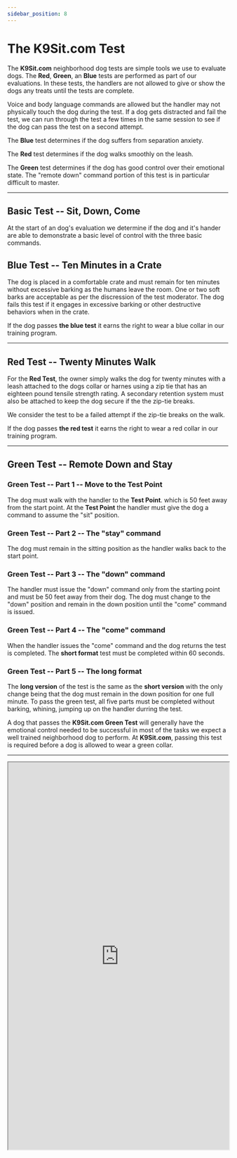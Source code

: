 ```yaml
---
sidebar_position: 8
---
```

# The K9Sit.com Test
The **K9Sit.com** neighborhood dog tests are simple tools we use to evaluate
dogs. The **Red**, **Green**, an **Blue** tests are performed as part of our
evaluations. In these tests, the handlers are not allowed to give or show the
dogs any treats until the tests are complete.

Voice and body language commands are allowed but the handler may not physically
touch the dog during the test. If a dog gets distracted and fail the test, we
can run through the test a few times in the same session to see if the dog can
pass the test on a second attempt.

The **Blue** test determines if the dog suffers from separation anxiety.

The **Red** test determines if the dog walks smoothly on the leash.

The **Green** test determines if the dog has good control over their emotional
state. The "remote down" command portion of this test is in particular
difficult to master.

<hr />

## Basic Test -- Sit, Down, Come
At the start of an dog's evaluation we determine if the dog and it's hander
are able to demonstrate a basic level of control with the three basic commands.

## Blue Test -- Ten Minutes in a Crate
The dog is placed in a comfortable crate and must remain for ten minutes
without excessive barking as the humans leave the room. One or two soft barks
are acceptable as per the discression of the test moderator. The dog fails this
test if it engages in excessive barking or other destructive behaviors when in
the crate.

If the dog passes **the blue test** it earns the right to wear a blue collar in
our training program.

<hr />

## Red Test -- Twenty Minutes Walk
For the **Red Test**, the owner simply walks the dog for twenty minutes with
a leash attached to the dogs collar or harnes using a zip tie that has an
eighteen pound tensile strength rating. A secondary retention system must also
be attached to keep the dog secure if the the zip-tie breaks.

We consider the test to be a failed attempt if the zip-tie breaks on the walk.

If the dog passes **the red test** it earns the right to wear a red collar in
our training program.

<hr />

## Green Test -- Remote Down and Stay

### Green Test -- Part 1 -- Move to the Test Point
The dog must walk with the handler to the **Test Point**. which is 50 feet away
from the start point. At the **Test Point** the handler must give the dog a
command to assume the "sit" position.

### Green Test -- Part 2 -- The "stay" command
The dog must remain in the sitting position as the handler walks back to the
start point.

### Green Test -- Part 3 -- The "down" command
The handler must issue the "down" command only from the starting point and must
be 50 feet away from their dog. The dog must change to the "down" position and
remain in the down position until the "come" command is issued.

### Green Test -- Part 4 -- The "come" command
When the handler issues the "come" command and the dog returns the test is
completed. The **short format** test must be completed within 60 seconds.

### Green Test -- Part 5 -- The long format
The **long version** of the test is the same as the **short version** with the
only change being that the dog must remain in the down position for one full
minute. To pass the green test, all five parts must be completed without
barking, whining, jumping up on the handler durring the test.

A dog that passes the **K9Sit.com Green Test** will generally have the
emotional control needed to be successful in most of the tasks we expect a well
trained neighborhood dog to perform. At **K9Sit.com**, passing this test is
required before a dog is allowed to wear a green collar.

<hr/>

<iframe
allowfullscreen 
height="881"
src="https://www.youtube.com/embed/6OcUVazF-4M?rel=0"
title="The Green Test"
width="100%"
/>
